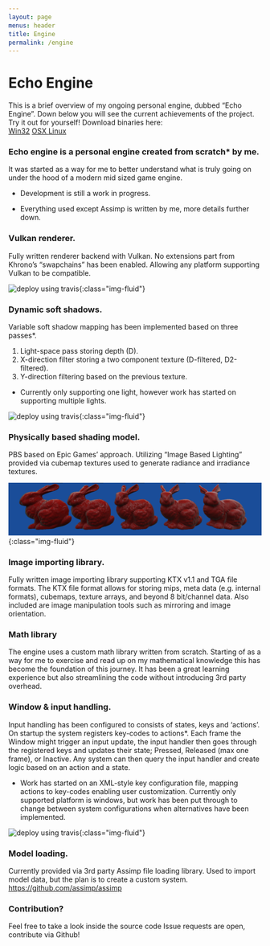 ```yaml
---
layout: page
menus: header
title: Engine
permalink: /engine
---
```


# Echo Engine
This is a brief overview of my ongoing personal engine, dubbed “Echo Engine”.
Down below you will see the current achievements of the project.
Try it out for yourself!
Download binaries here:
<br>
<a class="btn_dwnload" href="../download/XXX">Win32</a>
<a class="btn_dwnload" href="../download/XXX">OSX  </a>
<a class="btn_dwnload" href="../download/XXX">Linux</a>

### Echo engine is a personal engine created from scratch* by me.
It was started as a way for me to better understand what is truly going on
under the hood of a modern mid sized game engine.
- Development is still a work in progress.
 * Everything used except Assimp is written by me, more details further down.

### Vulkan renderer.
Fully written renderer backend with Vulkan.
No extensions part from Khrono’s “swapchains” has been enabled.
Allowing any platform supporting Vulkan to be compatible.

![deploy using travis](/assets/img/engine/VKRenderer.png){:class="img-fluid"}

### Dynamic soft shadows.
Variable soft shadow mapping has been implemented based on three passes*.
1. Light-space pass storing depth (D).
2. X-direction filter storing a two component texture (D-filtered, D2-filtered).
3. Y-direction filtering based on the previous texture.
 * Currently only supporting one light, however work has started on supporting
   multiple lights.

![deploy using travis](/assets/img/engine/Shadow.gif){:class="img-fluid"}

### Physically based shading model.
PBS based on Epic Games’ approach.
Utilizing “Image Based Lighting” provided via cubemap textures used to generate
radiance and irradiance textures.

![deploy using travis](/assets/img/engine/PBS_Model.png){:class="img-fluid"}

### Image importing library.
Fully written image importing library supporting KTX v1.1 and TGA file formats.
The KTX file format allows for storing mips, meta data (e.g. internal formats),
cubemaps, texture arrays, and beyond 8 bit/channel data. Also included are
image manipulation tools such as mirroring and image orientation.

### Math library
The engine uses a custom math library written from scratch.
Starting of as a way for me to exercise and read up on my mathematical knowledge
this has become the foundation of this journey. It has been a great learning
experience but also streamlining the code without introducing 3rd party overhead.

### Window & input handling. 
Input handling has been configured to consists of states, keys and ‘actions’.
On startup the system registers key-codes to actions*.
Each frame the Window might trigger an input update, the input handler then
goes through the registered keys and updates their state;
Pressed, Released (max one frame), or Inactive.
Any system can then query the input handler and create logic based on an action
and a state.

 * Work has started on an XML-style key configuration file, mapping actions to
   key-codes enabling user customization.
Currently only supported platform is windows, but work has been put through to
change between system configurations when alternatives have been implemented.

![deploy using travis](/assets/img/engine/WindowInput.gif){:class="img-fluid"}

### Model loading.
Currently provided via 3rd party Assimp file loading library.
Used to import model data, but the plan is to create a custom system.
https://github.com/assimp/assimp

### Contribution?
Feel free to take a look inside the source code
Issue requests are open, contribute via Github!
